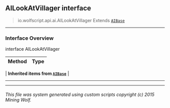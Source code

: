 ## AILookAtVillager __interface__

>io.wolfscript.api.ai.AILookAtVillager
>Extends [`AIBase`](AIBase.md)

---

### Interface Overview

interface AILookAtVillager

Method | Type   
--- | :--- 
 |
__Inherited items from [`AIBase`](AIBase.md)__ |





---



---


###### This file was system generated using custom scripts copyright (c) 2015 Mining Wolf.
	

